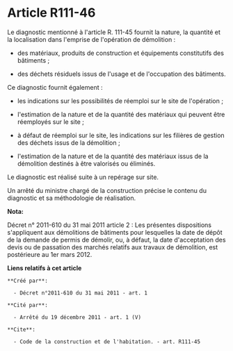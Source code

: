 # Article R111-46

Le diagnostic mentionné à l'article R. 111-45 fournit la nature, la quantité et la localisation dans l'emprise de l'opération
de démolition :

- des matériaux, produits de construction et équipements constitutifs des bâtiments ;

- des déchets résiduels issus de l'usage et de l'occupation des bâtiments. 

Ce diagnostic fournit également :

- les indications sur les possibilités de réemploi sur le site de l'opération ;

- l'estimation de la nature et de la quantité des matériaux qui peuvent être réemployés sur le site ;

- à défaut de réemploi sur le site, les indications sur les filières de gestion des déchets issus de la démolition ;

- l'estimation de la nature et de la quantité des matériaux issus de la démolition destinés à être valorisés ou éliminés. 

Le diagnostic est réalisé suite à un repérage sur site. 

Un arrêté du ministre chargé de la construction précise le contenu du diagnostic et sa méthodologie de réalisation.

**Nota:**

Décret n° 2011-610 du 31 mai 2011 article 2 : Les présentes dispositions s'appliquent aux démolitions de bâtiments pour
lesquelles la date de dépôt de la demande de permis de démolir, ou, à défaut, la date d'acceptation des devis ou de passation
des marchés relatifs aux travaux de démolition, est postérieure au 1er mars 2012.

**Liens relatifs à cet article**

	**Créé par**:

	  - Décret n°2011-610 du 31 mai 2011 - art. 1

	**Cité par**:

	  - Arrêté du 19 décembre 2011 - art. 1 (V)

	**Cite**:

	  - Code de la construction et de l'habitation. - art. R111-45
